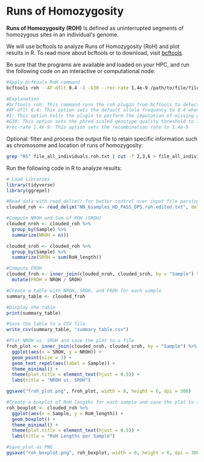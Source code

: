 # Runs of Homozygosity

**Runs of Homozygosity (ROH)** Is defined as uninterrupted segments of homozygous sites in an individual's genome.

We will use bcftools to analyze Runs of Homozygosity (RoH) and plot results in R. To read more about bcftools or to download, visit [bcftools](https://samtools.github.io/bcftools/howtos/roh-calling.html).

Be sure that the programs are available and loaded on your HPC, and run the following code on an interactive or computational node:

```Bash
#Apply bcftools RoH command
bcftools roh --AF-dflt 0.4 -I -G30 --rec-rate 1.4e-9 /path/to/file/file_all_individuals.vcf.gz > /path/to/file/file_all_individuals.roh.txt

#Explanation
#bcftools roh: This command runs the roh plugin from bcftools to detect runs of homozygosity
#AF-dflt 0.4: This option sets the default allele frequency to 0.4 when the frequency is missing in the input file
#I: This option tells the plugin to perform the imputation of missing genotypes
#G30: This option sets the phred-scaled genotype quality threshold to 30, #Genotypes below this quality threshold will be treated as missing
#rec-rate 1.4e-9: This option sets the recombination rate to 1.4e-9
```
Optional: filter and process the output file to retain specific information such as chromosome and location of runs of homozygosity:

```Bash
grep "RG" file_all_individuals.roh.txt | cut -f 2,3,6 > file_all_individuals.roh.edited.txt
```

Run the following code in R to analyze results:

```R
# Load libraries
library(tidyverse)
library(ggrepel)

#Read data with read_delim() for better control over input file parsing
clouded_roh <- read_delim("NN_6samples_HD_PASS_DP5.roh.edited.txt", delim = "\t", skip = 1, col_names = c("Sample", "Chromosome", "RoH_length"))

#Compute NROH and Sum of ROH (SROH)
clouded_nroh <- clouded_roh %>% 
  group_by(Sample) %>% 
  summarize(NROH = n())

clouded_sroh <- clouded_roh %>% 
  group_by(Sample) %>% 
  summarize(SROH = sum(RoH_length))

#Compute FROH
clouded_froh <- inner_join(clouded_nroh, clouded_sroh, by = "Sample") %>% 
  mutate(FROH = NROH / SROH)

#Create a table with NROH, SROH, and FROH for each sample
summary_table <- clouded_froh

#Display the table
print(summary_table)

#Save the table to a CSV file
write_csv(summary_table, "summary_table.csv")

#Plot NROH vs. SROH and save the plot to a file
froh_plot <- inner_join(clouded_nroh, clouded_sroh, by = "Sample") %>% 
  ggplot(aes(x = SROH, y = NROH)) +
  geom_point(size = 3) +
  geom_text_repel(aes(label = Sample)) +
  theme_minimal() +
  theme(plot.title = element_text(hjust = 0.5)) +
  labs(title = "NROH vs. SROH")

ggsave("froh_plot.png", froh_plot, width = 8, height = 6, dpi = 300)

#Create a boxplot of RoH lengths for each sample and save the plot to a file
roh_boxplot <- clouded_roh %>% 
  ggplot(aes(x = Sample, y = RoH_length)) +
  geom_boxplot() +
  theme_minimal() +
  theme(plot.title = element_text(hjust = 0.5)) +
  labs(title = "RoH Lengths per Sample")

#Save plot as PNG
ggsave("roh_boxplot.png", roh_boxplot, width = 8, height = 6, dpi = 300)
```

